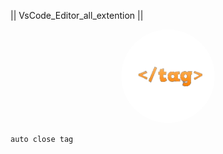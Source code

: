 || VsCode_Editor_all_extention ||
<p align="center">
  <img src="1-removebg-preview.png" alt="VsCode Editor" width="150" height="150" style="border-radius: 50%;">
</p>

```
auto close tag
```



